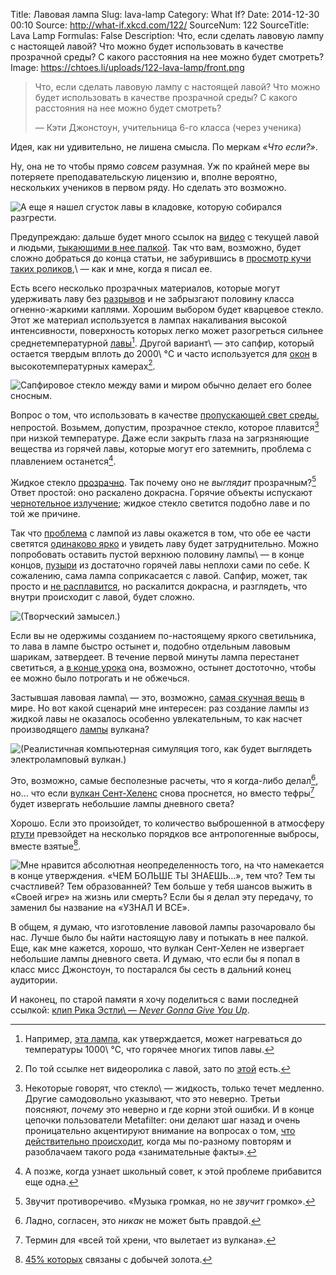 Title: Лавовая лампа
Slug: lava-lamp
Category: What If?
Date: 2014-12-30 00:10
Source: http://what-if.xkcd.com/122/
SourceNum: 122
SourceTitle: Lava Lamp
Formulas: False
Description: Что, если сделать лавовую лампу с настоящей лавой? Что можно будет использовать в качестве прозрачной среды? С какого расстояния на нее можно будет смотреть?
Image: https://chtoes.li/uploads/122-lava-lamp/front.png

> Что, если сделать лавовую лампу с настоящей лавой? Что можно будет использовать в качестве прозрачной среды? С какого расстояния на нее можно будет смотреть?
>
> — Кэти Джонстоун, учительница 6-го класса (через ученика)

Идея, как ни удивительно, не лишена смысла. По меркам *«Что если?»*.

Ну, она не то чтобы прямо *совсем* разумная. Уж по крайней мере вы потеряете преподавательскую лицензию и, вполне вероятно, нескольких учеников в первом ряду. Но сделать это возможно.

![](/uploads/122-lava-lamp/fear_ru.png "А еще я нашел сгусток лавы в кладовке, которую собирался разгрести.")

Предупреждаю: дальше будет много ссылок на [видео][1] с текущей лавой и людьми, [тыкающими в нее палкой][2]. Так что вам, возможно, будет сложно добраться до конца статьи, не забурившись в [просмотр кучи таких роликов][3],\ — как и мне, когда я писал ее.

Есть всего несколько прозрачных материалов, которые могут удерживать лаву без [разрывов][4] и не забрызгают половину класса огненно-жаркими каплями. Хорошим выбором будет кварцевое стекло. Этот же материал используется в лампах накаливания высокой интенсивности, поверхность которых легко может разогреться сильнее среднетемпературной [лавы][5][^1]. Другой вариант\ — это сапфир, который остается твердым вплоть до 2000\ °C и часто используется для [окон][6] в высокотемпературных камерах[^2].

[^1]: Например, [эта лампа][7], как утверждается, может нагреваться до температуры 1000\ °C, что горячее многих типов лавы.

[^2]: По той ссылке нет видеоролика с лавой, зато по [этой][8] есть.

![](/uploads/122-lava-lamp/horrible_ru.png "Сапфировое стекло между вами и миром обычно делает его более сносным.")

Вопрос о том, что использовать в качестве [пропускающей свет среды][9], непростой. Возьмем, допустим, прозрачное стекло, которое плавится[^3] при низкой температуре. Даже если закрыть глаза на загрязняющие вещества из горячей лавы, которые могут его затемнить, проблема с плавлением останется[^4].

[^3]: Некоторые говорят, что стекло\ — жидкость, только течет медленно. Другие самодовольно указывают, что это неверно. Третьи поясняют, *почему* это неверно и где корни этой ошибки. И в конце цепочки пользователи Metafilter: они делают шаг назад и очень проницательно акцентируют внимание на вопросах о том, [что действительно происходит][10], когда мы по-разному повторям и разоблачаем такого рода «занимательные факты».

[^4]: А позже, когда узнает школьный совет, к этой проблеме прибавится еще одна.

Жидкое стекло [прозрачно][11]. Так почему оно не *выглядит* прозрачным?[^5] Ответ простой: оно раскалено докрасна. Горячие объекты испускают [чернотельное излучение][12]; жидкое стекло светится подобно лаве и по той же причине.

[^5]: Звучит противоречиво. «Музыка громкая, но не *звучит* громко».

Так что [проблема][13] с лампой из лавы окажется в том, что обе ее части светятся [одинаково ярко][14] и увидеть лаву будет затруднительно. Можно попробовать оставить пустой верхнюю половину лампы\ — в конце концов, [пузыри][15] из достаточно горячей лавы неплохи сами по себе. К сожалению, сама лампа соприкасается с лавой. Сапфир, может, так просто и [не расплавится][16], но раскалится докрасна, и разглядеть, что внутри происходит с лавой, будет сложно.

![](/uploads/122-lava-lamp/inside.png "(Творческий замысел.)")

Если вы не одержимы созданием по-настоящему яркого светильника, то лава в лампе быстро остынет и, подобно отдельным лавовым шарикам, затвердеет. В течение первой минуты лампа перестанет светиться, а [в конце урока][17] она, возможно, остынет достоточно, чтобы ее можно было потрогать и не обжечься.

Застывшая лавовая лампа\ — это, возможно, [самая скучная вещь][18] в мире. Но вот какой сценарий мне интересен: раз создание лампы из жидкой лавы не оказалось особенно увлекательным, то как насчет производящего [лампы][19] вулкана?

![](/uploads/122-lava-lamp/volcano.png "(Реалистичная компьютерная симуляция того, как будет выглядеть электроламповый вулкан.)")

Это, возможно, самые бесполезные расчеты, что я когда-либо делал[^6], но… что если [вулкан Сент-Хеленс][20] снова проснется, но вместо тефры[^7] будет извергать небольшие лампы дневного света?

[^6]: Ладно, согласен, это *никак* не может быть правдой.

[^7]: Термин для «всей той хрени, что вылетает из вулкана».

Хорошо. Если это произойдет, то количество выброшенной в атмосферу [ртути][21] превзойдет на несколько порядков все антропогенные выбросы, вместе взятые[^8].

[^8]: [45% которых][22] связаны с добычей золота.

![](/uploads/122-lava-lamp/more.png "Мне нравится абсолютная неопределенность того, на что намекается в конце утверждения. «ЧЕМ БОЛЬШЕ ТЫ ЗНАЕШЬ…», тем что? Тем ты счастливей? Тем образованней? Тем больше у тебя шансов выжить в «Своей игре» на жизнь или смерть? Если бы я делал эту передачу, то заменил бы название на «УЗНАЛ И ВСЕ».")

В общем, я думаю, что изготовление лавовой лампы разочаровало бы нас. Лучше было бы найти настоящую лаву и потыкать в нее палкой. Еще, как мне кажется, хорошо, что вулкан Сент-Хелен не извергает небольшие лампы дневного света. И думаю, что если бы я попал в класс мисс Джонстоун, то постарался бы сесть в дальний конец аудитории.

И наконец, по старой памяти я хочу поделиться с вами последней ссылкой: [клип Рика Эстли\ — *Never Gonna Give You Up*][23].

[1]: https://www.youtube.com/watch?v=K2x7FGzjbqQ "4 ноября 2014 | Невероятный вид из близи на поток лавы гавайского вулкана Килауэа [деревня Пахоа, 3 ноября]"

[2]: https://www.youtube.com/watch?v=SbcM7lh6DSQ "Потыкивание лавы палочкой"

[3]: https://www.youtube.com/watch?v=6M-YX-r0Ll4 "Равиоли и лава 2 | Nikon D800 и GoPro"

[4]: https://www.youtube.com/watch?v=a6pXf05Ph9Q "Втыкание палки в жидкую лаву"

[5]: https://www.youtube.com/watch?v=kHO389dvj6Y "12-11-2014\ — Гавайский лавовый поток достигает пересадочной станции\ — течет вниз к дороге"

[6]: http://www.newport.com/Sapphire-Optical-Windows/378626/1033/info.aspx "Сапфировое окно для наблюдений (англ.)"

[7]: http://www.amazon.ca/Philips-400w-GY9-5-Short-Light/dp/B0062ATTRW "Лампа от Philips и Stage & Studio\ — 400 Ватт, 5600 К (англ.)"

[8]: https://www.youtube.com/watch?v=GaSjwAu3yrI "Кола и лава | Nikon D800 и GoPro"

[9]: https://www.youtube.com/watch?v=scGvM_VoPwk#t=31 "Лава вливается в Тихий океан на Гавайах"

[10]: http://www.metafilter.com/141772/MetaFolkloreFilter#5676767 "Фольклорный метафильтр (англ.)"

[11]: https://www.youtube.com/watch?v=1WmJOhbpyKY "Создание стеклянного коня старым добрым способом\ — Франсиско Лопес Серрано"

[12]: https://www.youtube.com/watch?v=-QhU8eMR4IQ "Monster Energy (Call Of Duty Ghosts) и лава\ — Nikon D800"

[13]: https://www.youtube.com/watch?v=bWswq8PmRII "Движение аа-лавы, вулкан Килауэа | 1 июня 2010"

[14]: https://www.youtube.com/watch?v=xsJn8izcKtg "Потрясающая подводная подушечная лава\ — лавовый дайвинг на Гавайах"

[15]: https://www.youtube.com/watch?v=EFVQhcuT2U0 "Лава против банки SPAM\'а\ — лавовый поток в Пахоа, Килауэа"

[16]: https://www.youtube.com/watch?v=2dww24LeoEk "Впечатляющий ролик: лава течет прямо в море | вулкан Килауэа, Гавайи, США"

[17]: https://www.youtube.com/watch?v=Zf4wKY8PJtg "Игры с лавой\ — глупо и опасно?"

[18]: https://www.youtube.com/watch?v=TszHiC6fjDg "Невероятный лавовый заезд на байдаках"

[19]: https://www.youtube.com/watch?v=7V2_aMG3YsI "Докрасна разогретое пушечное ядро во льду и в воде"

[20]: https://www.youtube.com/watch?v=Jxvisqt-U-8 "Лава против «1984» Van Halen\'а"

[21]: https://www.youtube.com/watch?v=cFvijBpzD_Y "Опоссум предупреждает о настоящих инопланетянах"

[22]: http://www.chem.unep.ch/mercury/Atmospheric_Emissions/UNEP%20SUMMARY%20REPORT%20-%20CORRECTED%20May09%20%20final%20for%20WEB%202008.pdf "Оценка общего количества ртути в атмосфере: источники, распространение и перемещение (англ.)"

[23]: https://www.youtube.com/watch?v=Q8NXO6YxBmU#t=3 "13-06-13\ — поток лавы из конуса Пуу-оо вулкана Килауэа | Nikon D800"
